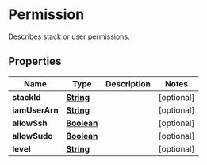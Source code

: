 

# Permission

Describes stack or user permissions.

## Properties

| Name | Type | Description | Notes |
|------------ | ------------- | ------------- | -------------|
|**stackId** | [**String**](String.md) |  |  [optional] |
|**iamUserArn** | [**String**](String.md) |  |  [optional] |
|**allowSsh** | [**Boolean**](Boolean.md) |  |  [optional] |
|**allowSudo** | [**Boolean**](Boolean.md) |  |  [optional] |
|**level** | [**String**](String.md) |  |  [optional] |



